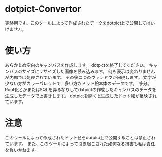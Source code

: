 # dotpict-Convertor
実験用です。このツールによって作成されたデータをdotpict上で公開してはいけません。

# 使い方
あらかじめ空白のキャンバスを作成します。
dotpictを終了してください。
キャンバスのサイズにリサイズした画像を読み込みます。
何も表示は変わりませんが内部では処理されています。
その後二つのウィンドウが出現します。
文字が少ない方がカラーパレットで、多い方がドット絵本体のデータです。　多分。
Root化とかまたはSQLを弄るなりしてdotpictの作成したキャンバスのデータを生成したデータで上書きします。
dotpictを開くと生成したドット絵が反映されています。

# 注意
このツールによって作成されたドット絵をdotpict上で公開することは禁止されています。
また、このツールによって引き起こされた如何なる損害も私は責任を負いかねます。
